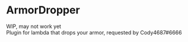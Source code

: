 # ArmorDropper

WIP, may not work yet  
Plugin for lambda that drops your armor, requested by Cody4687#6666